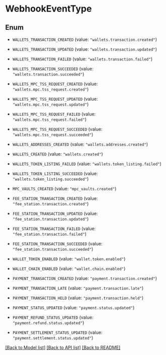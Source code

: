 # WebhookEventType

## Enum


* `WALLETS_TRANSACTION_CREATED` (value: `"wallets.transaction.created"`)

* `WALLETS_TRANSACTION_UPDATED` (value: `"wallets.transaction.updated"`)

* `WALLETS_TRANSACTION_FAILED` (value: `"wallets.transaction.failed"`)

* `WALLETS_TRANSACTION_SUCCEEDED` (value: `"wallets.transaction.succeeded"`)

* `WALLETS_MPC_TSS_REQUEST_CREATED` (value: `"wallets.mpc.tss_request.created"`)

* `WALLETS_MPC_TSS_REQUEST_UPDATED` (value: `"wallets.mpc.tss_request.updated"`)

* `WALLETS_MPC_TSS_REQUEST_FAILED` (value: `"wallets.mpc.tss_request.failed"`)

* `WALLETS_MPC_TSS_REQUEST_SUCCEEDED` (value: `"wallets.mpc.tss_request.succeeded"`)

* `WALLETS_ADDRESSES_CREATED` (value: `"wallets.addresses.created"`)

* `WALLETS_CREATED` (value: `"wallets.created"`)

* `WALLETS_TOKEN_LISTING_FAILED` (value: `"wallets.token_listing.failed"`)

* `WALLETS_TOKEN_LISTING_SUCCEEDED` (value: `"wallets.token_listing.succeeded"`)

* `MPC_VAULTS_CREATED` (value: `"mpc_vaults.created"`)

* `FEE_STATION_TRANSACTION_CREATED` (value: `"fee_station.transaction.created"`)

* `FEE_STATION_TRANSACTION_UPDATED` (value: `"fee_station.transaction.updated"`)

* `FEE_STATION_TRANSACTION_FAILED` (value: `"fee_station.transaction.failed"`)

* `FEE_STATION_TRANSACTION_SUCCEEDED` (value: `"fee_station.transaction.succeeded"`)

* `WALLET_TOKEN_ENABLED` (value: `"wallet.token.enabled"`)

* `WALLET_CHAIN_ENABLED` (value: `"wallet.chain.enabled"`)

* `PAYMENT_TRANSACTION_CREATED` (value: `"payment.transaction.created"`)

* `PAYMENT_TRANSACTION_LATE` (value: `"payment.transaction.late"`)

* `PAYMENT_TRANSACTION_HELD` (value: `"payment.transaction.held"`)

* `PAYMENT_STATUS_UPDATED` (value: `"payment.status.updated"`)

* `PAYMENT_REFUND_STATUS_UPDATED` (value: `"payment.refund.status.updated"`)

* `PAYMENT_SETTLEMENT_STATUS_UPDATED` (value: `"payment.settlement.status.updated"`)


[[Back to Model list]](../README.md#documentation-for-models) [[Back to API list]](../README.md#documentation-for-api-endpoints) [[Back to README]](../README.md)


